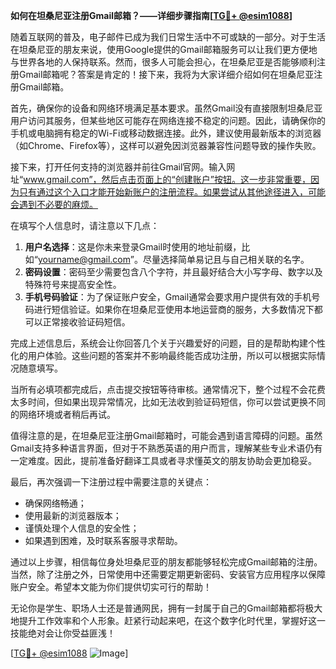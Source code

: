 **如何在坦桑尼亚注册Gmail邮箱？——详细步骤指南[[TG💪+ @esim1088](https://t.me/s/esim1088)]**

随着互联网的普及，电子邮件已成为我们日常生活中不可或缺的一部分。对于生活在坦桑尼亚的朋友来说，使用Google提供的Gmail邮箱服务可以让我们更方便地与世界各地的人保持联系。然而，很多人可能会担心，在坦桑尼亚是否能够顺利注册Gmail邮箱呢？答案是肯定的！接下来，我将为大家详细介绍如何在坦桑尼亚注册Gmail邮箱。

首先，确保你的设备和网络环境满足基本要求。虽然Gmail没有直接限制坦桑尼亚用户访问其服务，但某些地区可能存在网络连接不稳定的问题。因此，请确保你的手机或电脑拥有稳定的Wi-Fi或移动数据连接。此外，建议使用最新版本的浏览器（如Chrome、Firefox等），这样可以避免因浏览器兼容性问题导致的操作失败。

接下来，打开任何支持的浏览器并前往Gmail官网。输入网址“www.gmail.com”，然后点击页面上的“创建账户”按钮。这一步非常重要，因为只有通过这个入口才能开始新账户的注册流程。如果尝试从其他途径进入，可能会遇到不必要的麻烦。

在填写个人信息时，请注意以下几点：
1. **用户名选择**：这是你未来登录Gmail时使用的地址前缀，比如“yourname@gmail.com”。尽量选择简单易记且与自己相关联的名字。
2. **密码设置**：密码至少需要包含八个字符，并且最好结合大小写字母、数字以及特殊符号来提高安全性。
3. **手机号码验证**：为了保证账户安全，Gmail通常会要求用户提供有效的手机号码进行短信验证。如果你在坦桑尼亚使用本地运营商的服务，大多数情况下都可以正常接收验证码短信。

完成上述信息后，系统会让你回答几个关于兴趣爱好的问题，目的是帮助构建个性化的用户体验。这些问题的答案并不影响最终能否成功注册，所以可以根据实际情况随意填写。

当所有必填项都完成后，点击提交按钮等待审核。通常情况下，整个过程不会花费太多时间，但如果出现异常情况，比如无法收到验证码短信，你可以尝试更换不同的网络环境或者稍后再试。

值得注意的是，在坦桑尼亚注册Gmail邮箱时，可能会遇到语言障碍的问题。虽然Gmail支持多种语言界面，但对于不熟悉英语的用户而言，理解某些专业术语仍有一定难度。因此，提前准备好翻译工具或者寻求懂英文的朋友协助会更加稳妥。

最后，再次强调一下注册过程中需要注意的关键点：
- 确保网络畅通；
- 使用最新的浏览器版本；
- 谨慎处理个人信息的安全性；
- 如果遇到困难，及时联系客服寻求帮助。

通过以上步骤，相信每位身处坦桑尼亚的朋友都能够轻松完成Gmail邮箱的注册。当然，除了注册之外，日常使用中还需要定期更新密码、安装官方应用程序以保障账户安全。希望本文能为你们提供切实可行的帮助！

无论你是学生、职场人士还是普通网民，拥有一封属于自己的Gmail邮箱都将极大地提升工作效率和个人形象。赶紧行动起来吧，在这个数字化时代里，掌握好这一技能绝对会让你受益匪浅！

[[TG💪+ @esim1088](https://t.me/s/esim1088) ![Image](https://i.postimg.cc/4NQfJmqS/Snipaste-2025-05-13-00-14-12.png)]
